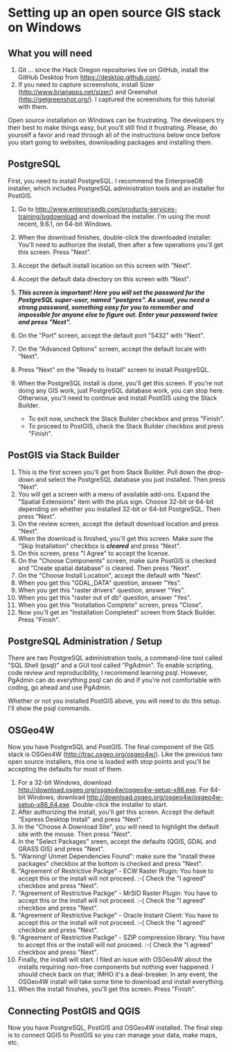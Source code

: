 # Setting up an open source GIS stack on Windows

## What you will need
1. Git ... since the Hack Oregon repositories live on GitHub, install the GitHub Desktop from <https://desktop.github.com/>.
2. If you need to capture screenshots, install Sizer (<http://www.brianapps.net/sizer/>) and Greenshot (<http://getgreenshot.org/>). I captured the screenshots for this tutorial with them.

Open source installation on Windows can be frustrating. The developers try their best to make things easy, but you'll still find it frustrating. Please, do yourself a favor and read through all of the instructions below once before you start going to websites, downloading packages and installing them.

## PostgreSQL
First, you need to install PostgreSQL. I recommend the EnterpriseDB installer, which includes PostgreSQL administration tools and an installer for PostGIS.

1. Go to <http://www.enterprisedb.com/products-services-training/pgdownload> and download the installer. I'm using the most recent, 9.6.1, on 64-bit Windows.
2. When the download finishes, double-click the downloaded installer. You'll need to authorize the install, then after a few operations you'll get this screen. Press "Next".
3. Accept the default install location on this screen with "Next".
4. Accept the default data directory on this screen with "Next".
5. ***This screen is important! Here you will set the password for the PostgreSQL super-user, named "postgres". As usual, you need a strong password, something easy for you to remember and impossible for anyone else to figure out. Enter your password twice and press "Next".***
6. On the "Port" screen, accept the default port "5432" with "Next".
7. On the "Advanced Options" screen, accept the default locale with "Next".
8. Press "Next" on the "Ready to Install" screen to install PostgreSQL.
9. When the PostgreSQL install is done, you'll get this screen. If you're not doing any GIS work, just PostgreSQL database work, you can stop here. Otherwise, you'll need to continue and install PostGIS using the Stack Builder.

	* To exit now, uncheck the Stack Builder checkbox and press "Finish".
	* To proceed to PostGIS, check the Stack Builder checkbox and press "Finish".

## PostGIS via Stack Builder
1. This is the first screen you'll get from Stack Builder. Pull down the drop-down and select the PostgreSQL database you just installed. Then press "Next".
2. You will get a screen with a menu of available add-ons. Expand the "Spatial Extensions" item with the plus sign. Choose 32-bit or 64-bit depending on whether you installed 32-bit or 64-bit PostgreSQL. Then press "Next".
3. On the review screen, accept the default download location and press "Next".
4. When the download is finished, you'll get this screen. Make sure the "Skip Installation" checkbox is ***cleared*** and press "Next".
5. On this screen, press "I Agree" to accept the license.
6. On the "Choose Components" screen, make sure PostGIS is checked and "Create spatial database" is cleared. Then press "Next".
7. On the "Choose Install Location", accept the default with "Next".
8. When you get this "GDAL_DATA" question, answer "Yes".
9. When you get this "raster drivers" question, answer "Yes".
10. When you get this "raster out of db" question, answer "Yes".
11. When you get this "Installation Complete" screen, press "Close".
12. Now you'll get an "Installation Completed" screen from Stack Builder. Press "Finish".

## PostgreSQL Administration / Setup
There are two PostgreSQL administration tools, a command-line tool called "SQL Shell (psql)" and a GUI tool called "PgAdmin". To enable scripting, code review and reproducibility, I recommend learning psql. However, PgAdmin can do everything psql can do and if you're not comfortable with coding, go ahead and use PgAdmin.

Whether or not you installed PostGIS above, you will need to do this setup. I'll show the psql commands.

## OSGeo4W
Now you have PostgreSQL and PostGIS. The final component of the GIS stack is OSGeo4W (<http://trac.osgeo.org/osgeo4w/>). Like the previous two open source installers, this one is loaded with stop points and you'll be accepting the defaults for most of them.

1. For a 32-bit Windows, download <http://download.osgeo.org/osgeo4w/osgeo4w-setup-x86.exe>. For 64-bit Windows, download <http://download.osgeo.org/osgeo4w/osgeo4w-setup-x86_64.exe>. Double-click the installer to start.
2. After authorizing the install, you'll get this screen. Accept the default "Express Desktop Install" and press "Next".
3. In the "Choose A Download Site", you will need to highlight the default site with the mouse. Then press "Next".
4. In the "Select Packages" sreen, accept the defaults (QGIS, GDAL and GRASS GIS) and press "Next".
5. "Warning! Unmet Dependencies Found": make sure the "install these packages" checkbox at the bottom is checked and press "Next".
6. "Agreement of Restrictive Packge" - ECW Raster Plugin: You have to accept this or the install will not proceed. :-( Check the "I agreed" checkbox and press "Next".
7. "Agreement of Restrictive Packge" - MrSID Raster Plugin: You have to accept this or the install will not proceed. :-( Check the "I agreed" checkbox and press "Next".
8. "Agreement of Restrictive Packge" - Oracle Instant Client: You have to accept this or the install will not proceed. :-( Check the "I agreed" checkbox and press "Next".
9. "Agreement of Restrictive Packge" - SZIP compression library: You have to accept this or the install will not proceed. :-( Check the "I agreed" checkbox and press "Next".
10. Finally, the install will start. I filed an issue with OSGeo4W about the installs requiring non-free components but nothing ever happened. I should check back on that; IMHO it's a deal-breaker. In any event, the OSGeo4W install will take some time to download and install everything.
11. When the install finishes, you'll get this screen. Press "Finish".

## Connecting PostGIS and QGIS
Now you have PostgreSQL, PostGIS and OSGeo4W installed. The final step is to connect QGIS to PostGIS so you can manage your data, make maps, etc.
